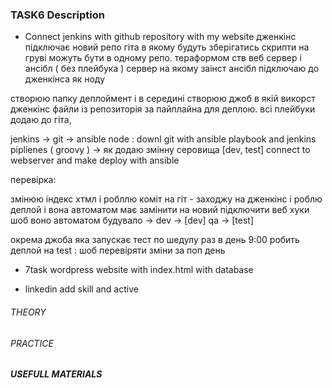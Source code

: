 ### TASK6 Description

+ Connect jenkins with github repository with my website
дженкінс підключає новий репо гіта в якому будуть зберігатись скрипти на груві 
можуть бути в одному репо.
тераформом ств веб сервер і ансібл ( без плейбука ) 
сервер на якому заінст ансібл підключаю до дженкінса як ноду

створюю папку деплоймент і в середині створюю джоб в якій викорст дженкінс файли із репозиторія 
за пайплайна для деплою. 
всі плейбуки додаю до гіта, 

jenkins ->  git -> ansible node : downl git with ansible playbook and jenkins piplienes ( groovy ) -> як додаю змінну серовища [dev, test]  connect to webserver and make deploy with ansible

перевірка: 

змінюю індекс хтмл і робллю коміт на гіт - 
заходжу на дженкінс і роблю деплой і вона автоматом має замінити на новий 
підключити веб хуки шоб воно автоматом будувало ->  dev -> [dev]  qa -> [test]

окрема джоба яка запускає тест по шедулу раз в день 9:00 робить деплой на test : шоб перевіряти зміни за поп день


- 7task wordpress website with index.html with database
+ linkedin add skill and active 


###### THEORY

###### PRACTICE

##### USEFULL MATERIALS